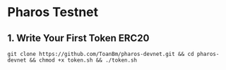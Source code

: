 # Pharos Testnet

## 1. Write Your First Token ERC20
```
git clone https://github.com/ToanBm/pharos-devnet.git && cd pharos-devnet && chmod +x token.sh && ./token.sh
```

